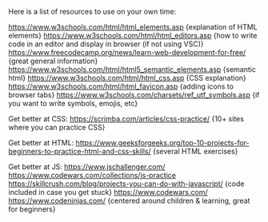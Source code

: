 Here is a list of resources to use on your own time: 

https://www.w3schools.com/html/html_elements.asp {explanation of HTML elements}
https://www.w3schools.com/html/html_editors.asp {how to write code in an editor and display in browser (if not using VSC)}
https://www.freecodecamp.org/news/learn-web-development-for-free/ {great general information}
https://www.w3schools.com/html/html5_semantic_elements.asp {semantic html}
https://www.w3schools.com/html/html_css.asp {CSS explanation}
https://www.w3schools.com/html/html_favicon.asp {adding icons to browser tabs}
https://www.w3schools.com/charsets/ref_utf_symbols.asp {if you want to write symbols, emojis, etc}

Get better at CSS:
https://scrimba.com/articles/css-practice/ {10+ sites where you can practice CSS}

Get better at HTML: 
https://www.geeksforgeeks.org/top-10-projects-for-beginners-to-practice-html-and-css-skills/ {several HTML exercises}

Get better at JS: 
https://www.jschallenger.com/
https://www.codewars.com/collections/js-practice
https://skillcrush.com/blog/projects-you-can-do-with-javascript/ {code included in case you get stuck}
https://www.codewars.com/
https://www.codeninjas.com/ {centered around children & learning, great for beginners}

